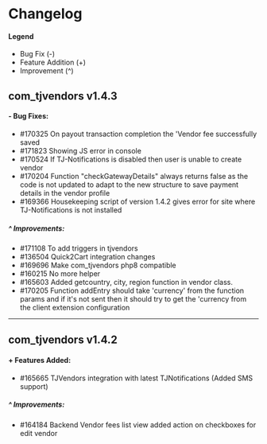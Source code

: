# Changelog

#### Legend

- Bug Fix (-)
- Feature Addition (+)
- Improvement (^)

## com_tjvendors v1.4.3

#### - Bug Fixes:
- #170325 On payout transaction completion the 'Vendor fee successfully saved
- #171823 Showing JS error in console
- #170524 If TJ-Notifications is disabled then user is unable to create vendor
- #170204 Function "checkGatewayDetails" always returns false as the code is not updated to adapt to the new structure to save payment details in the vendor profile
- #169366 Housekeeping script of version 1.4.2 gives error for site where TJ-Notifications is not installed

##### ^ Improvements:
- #171108 To add triggers in tjvendors
- #136504 Quick2Cart integration changes
- #169696 Make com_tjvendors php8 compatible
- #160215 No more helper
- #165603 Added getcountry, city, region function in vendor class.
- #170205 Function addEntry should take 'currency' from the function params and if it's not sent then it should try to get the 'currency from the client extension configuration

---

## com_tjvendors v1.4.2

#### + Features Added:
- #165665 TJVendors integration with latest TJNotifications (Added SMS support)

##### ^ Improvements:
- #164184 Backend Vendor fees list view added action on checkboxes for edit vendor
